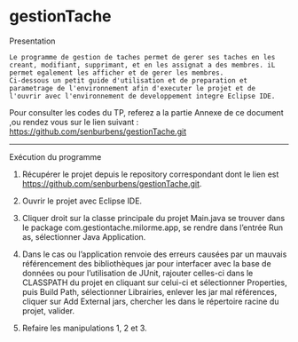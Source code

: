 # gestionTache

Presentation
	
	Le programme de gestion de taches permet de gerer ses taches en les creant, modifiant, supprimant, et en les assignat a des membres. iL permet egalement les afficher et de gerer les membres.
	Ci-dessous un petit guide d'utilisation et de preparation et parametrage de l'environnement afin d'executer le projet et de l'ouvrir avec l'environnement de developpement integre Eclipse IDE. 




Pour consulter les codes du TP, referez a la partie Annexe de ce document ,ou rendez vous sur le lien suivant :   https://github.com/senburbens/gestionTache.git


_____________________________________________________________
Exécution du programme

1) Récupérer le projet depuis le repository correspondant dont le lien est https://github.com/senburbens/gestionTache.git.

2) Ouvrir le projet avec Eclipse IDE.

3) Cliquer droit sur la classe principale du projet Main.java se trouver dans le package com.gestiontache.milorme.app, se rendre dans l’entrée Run as, sélectionner Java Application.

4) Dans le cas ou l’application renvoie des erreurs causées par un mauvais référencement des bibliothèques jar pour interfacer avec la base de données ou pour l’utilisation de JUnit, rajouter celles-ci dans le CLASSPATH du projet en cliquant sur celui-ci et sélectionner Properties, puis Build Path, sélectionner Librairies, enlever les jar mal références, cliquer sur Add External jars, chercher les dans le répertoire racine du projet, valider.

5) Refaire les manipulations 1, 2 et 3.
